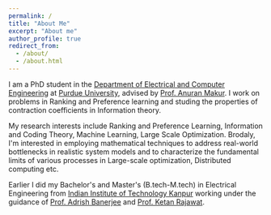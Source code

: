```yaml
---
permalink: /
title: "About Me"
excerpt: "About me"
author_profile: true
redirect_from: 
  - /about/
  - /about.html
---
```




I am a PhD student in the [Department of Electrical and Computer Engineering](https://engineering.purdue.edu/ECE) at [Purdue University](purdue.edu), advised by [Prof. Anuran Makur](https://www.cs.purdue.edu/homes/amakur/index.html). I work on problems in Ranking and Preference learning and studing the properties of contraction coefficients in Information theory.  

My research interests include Ranking and Preference Learning, Information and Coding Theory, Machine Learning, Large Scale Optimization. Brodaly, I'm interested in employing mathematical techniques to address real-world bottlenecks in realistic system models and to characterize the fundamental limits of various processes in Large-scale optimization, Distributed computing etc. 

Earlier I did my Bachelor's and Master's (B.tech-M.tech) in Electrical Engineering from [Indian Institute of Technology Kanpur](www.iitk.ac.in) working under the guidance of [Prof. Adrish Banerjee](https://home.iitk.ac.in/~adrish/) and [Prof. Ketan Rajawat](https://home.iitk.ac.in/~ketan/). 
